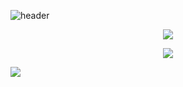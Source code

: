 
<!--
**dev-eajnim/dev-eajnim** is a ✨ _special_ ✨ repository because its `README.md` (this file) appears on your GitHub profile.

Here are some ideas to get you started:

- 🔭 I’m currently working on ...
- 🌱 I’m currently learning ...
- 👯 I’m looking to collaborate on ...
- 🤔 I’m looking for help with ...
- 💬 Ask me about ...
- 📫 How to reach me: ...
- 😄 Pronouns: ...
- ⚡ Fun fact: ...
-->
![header](https://capsule-render.vercel.app/api?type=cylinder&color=auto&height=250&section=header&text=Software%20developer&fontSize=80)

<p align="center"><img src="https://img.shields.io/badge/Python-3766AB?style=flat-square&logo=Python&logoColor=white"/></p>
<p align="center"><img src="https://img.shields.io/badge/TensorFlow-FF6F00?style=flat-square&logo=TensorFlow&logoColor=white"/></p>

<img src="https://ghchart.rshah.org/dev-eajnim"/>
